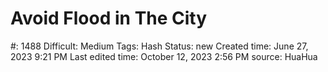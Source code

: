 # Avoid Flood in The City

#: 1488
Difficult: Medium
Tags: Hash
Status: new
Created time: June 27, 2023 9:21 PM
Last edited time: October 12, 2023 2:56 PM
source: HuaHua